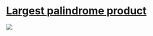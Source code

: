# [Largest palindrome product](https://projecteuler.net/problem=4)

![](https://raw.githubusercontent.com/japaric/eulermark.rs/master/plots/004.png)
